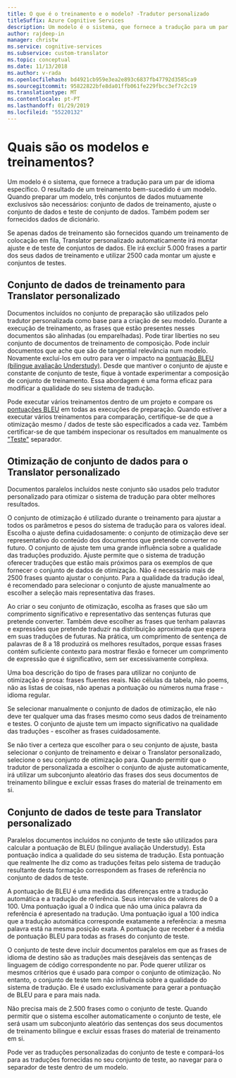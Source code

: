 ```yaml
---
title: O que é o treinamento e o modelo? -Tradutor personalizado
titleSuffix: Azure Cognitive Services
description: Um modelo é o sistema, que fornece a tradução para um par de idioma específico. O resultado de um treinamento bem-sucedido é um modelo. Quando preparar um modelo, três conjuntos de dados mutuamente exclusivos são necessários conjunto de dados de treinamento, ajuste o conjunto de dados e teste do conjunto de dados.
author: rajdeep-in
manager: christw
ms.service: cognitive-services
ms.subservice: custom-translator
ms.topic: conceptual
ms.date: 11/13/2018
ms.author: v-rada
ms.openlocfilehash: bd4921cb959e3ea2e893c6837fb47792d3585ca9
ms.sourcegitcommit: 95822822bfe8da01ffb061fe229fbcc3ef7c2c19
ms.translationtype: MT
ms.contentlocale: pt-PT
ms.lasthandoff: 01/29/2019
ms.locfileid: "55220132"
---
```

# <a name="what-are-trainings-and-models"></a>Quais são os modelos e treinamentos?

Um modelo é o sistema, que fornece a tradução para um par de idioma específico.
O resultado de um treinamento bem-sucedido é um modelo. Quando preparar um modelo, três conjuntos de dados mutuamente exclusivos são necessários: conjunto de dados de treinamento, ajuste o conjunto de dados e teste de conjunto de dados. Também podem ser fornecidos dados de dicionário.

Se apenas dados de treinamento são fornecidos quando um treinamento de colocação em fila, Translator personalizado automaticamente irá montar ajuste e de teste de conjuntos de dados. Ele irá excluir 5.000 frases a partir dos seus dados de treinamento e utilizar 2500 cada montar um ajuste e conjuntos de testes.

## <a name="training-dataset-for-custom-translator"></a>Conjunto de dados de treinamento para Translator personalizado

Documentos incluídos no conjunto de preparação são utilizados pelo tradutor personalizada como base para a criação de seu modelo. Durante a execução de treinamento, as frases que estão presentes nesses documentos são alinhadas (ou emparelhadas). Pode tirar liberties no seu conjunto de documentos de treinamento de composição. Pode incluir documentos que ache que são de tangential relevância num modelo. Novamente excluí-los em outro para ver o impacto na [pontuação BLEU (bilingue avaliação Understudy)](what-is-bleu-score.md). Desde que mantiver o conjunto de ajuste e constante de conjunto de teste, fique à vontade experimentar a composição de conjunto de treinamento. Essa abordagem é uma forma eficaz para modificar a qualidade do seu sistema de tradução.

Pode executar vários treinamentos dentro de um projeto e compare os [pontuações BLEU](what-is-bleu-score.md) em todas as execuções de preparação. Quando estiver a executar vários treinamentos para comparação, certifique-se de que a otimização mesmo / dados de teste são especificados a cada vez. Também certificar-se de que também inspecionar os resultados em manualmente os ["Teste"](how-to-view-system-test-results.md) separador.

## <a name="tuning-dataset-for-custom-translator"></a>Otimização de conjunto de dados para o Translator personalizado

Documentos paralelos incluídos neste conjunto são usados pelo tradutor personalizado para otimizar o sistema de tradução para obter melhores resultados.

O conjunto de otimização é utilizado durante o treinamento para ajustar a todos os parâmetros e pesos do sistema de tradução para os valores ideal. Escolha o ajuste defina cuidadosamente: o conjunto de otimização deve ser representativo do conteúdo dos documentos que pretende converter no futuro. O conjunto de ajuste tem uma grande influência sobre a qualidade das traduções produzido. Ajuste permite que o sistema de tradução oferecer traduções que estão mais próximos para os exemplos de que fornecer o conjunto de dados de otimização. Não é necessário mais de 2500 frases quanto ajustar o conjunto. Para a qualidade da tradução ideal, é recomendado para selecionar o conjunto de ajuste manualmente ao escolher a seleção mais representativa das frases.

Ao criar o seu conjunto de otimização, escolha as frases que são um comprimento significativo e representativo das sentenças futuras que pretende converter. Também deve escolher as frases que tenham palavras e expressões que pretende traduzir na distribuição aproximada que espera em suas traduções de futuras. Na prática, um comprimento de sentença de palavras de 8 a 18 produzirá os melhores resultados, porque essas frases contém suficiente contexto para mostrar flexão e fornecer um comprimento de expressão que é significativo, sem ser excessivamente complexa.

Uma boa descrição do tipo de frases para utilizar no conjunto de otimização é prosa: frases fluentes reais. Não células da tabela, não poems, não as listas de coisas, não apenas a pontuação ou números numa frase - idioma regular.

Se selecionar manualmente o conjunto de dados de otimização, ele não deve ter qualquer uma das frases mesmo como seus dados de treinamento e testes. O conjunto de ajuste tem um impacto significativo na qualidade das traduções - escolher as frases cuidadosamente.

Se não tiver a certeza que escolher para o seu conjunto de ajuste, basta selecionar o conjunto de treinamento e deixar o Translator personalizado, selecione o seu conjunto de otimização para. Quando permitir que o tradutor de personalizada a escolher o conjunto de ajuste automaticamente, irá utilizar um subconjunto aleatório das frases dos seus documentos de treinamento bilingue e excluir essas frases do material de treinamento em si.

## <a name="testing-dataset-for-custom-translator"></a>Conjunto de dados de teste para Translator personalizado

Paralelos documentos incluídos no conjunto de teste são utilizados para calcular a pontuação de BLEU (bilingue avaliação Understudy). Esta pontuação indica a qualidade do seu sistema de tradução. Esta pontuação que realmente lhe diz como as traduções feitas pelo sistema de tradução resultante desta formação correspondem as frases de referência no conjunto de dados de teste.

A pontuação de BLEU é uma medida das diferenças entre a tradução automática e a tradução de referência. Seus intervalos de valores de 0 a 100. Uma pontuação igual a 0 indica que não uma única palavra da referência é apresentado na tradução. Uma pontuação igual a 100 indica que a tradução automática corresponde exatamente a referência: a mesma palavra está na mesma posição exata. A pontuação que receber é a média de pontuação BLEU para todas as frases do conjunto de teste.

O conjunto de teste deve incluir documentos paralelos em que as frases de idioma de destino são as traduções mais desejáveis das sentenças de linguagem de código correspondente no par. Pode querer utilizar os mesmos critérios que é usado para compor o conjunto de otimização. No entanto, o conjunto de teste tem não influência sobre a qualidade do sistema de tradução. Ele é usado exclusivamente para gerar a pontuação de BLEU para e para mais nada.

Não precisa mais de 2.500 frases como o conjunto de teste. Quando permitir que o sistema escolher automaticamente o conjunto de teste, ele será usam um subconjunto aleatório das sentenças dos seus documentos de treinamento bilingue e excluir essas frases do material de treinamento em si.

Pode ver as traduções personalizadas do conjunto de teste e compará-los para as traduções fornecidas no seu conjunto de teste, ao navegar para o separador de teste dentro de um modelo.
